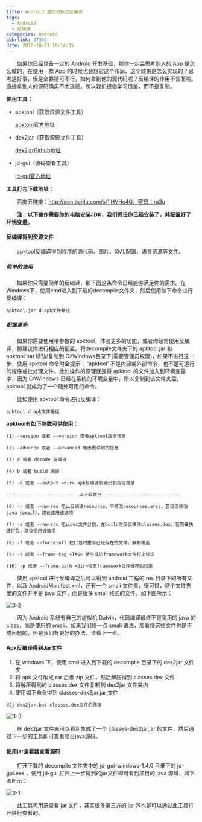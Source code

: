 ```yaml
---
title: Android 逆向分析之反编译
tags:
  - Android
  - 反编译
categories: Android
abbrlink: 37360
date: 2016-10-03 10:14:35
---
```


　　如果你已经具备一定的 Android 开发基础，那你一定会思考别人的 App 是怎么做的，在使用一款 App 的时候也会想它这个布局、这个效果是怎么实现的？思考是好事，但是全靠猜可不行，如何拿到他的源代码呢？反编译的作用不言而喻。直接拿别人的源码确实不太道德，所以我们提倡学习借鉴，而不是复制。

<!--more-->

**使用工具：**

- apktool（获取资源文件工具）

  [apktool官方地址](https://ibotpeaches.github.io/Apktool/)
  
- dex2jar（获取源码文件工具）

  [dex2jarGithub地址](https://github.com/pxb1988/dex2jar)

- jd-gui（源码查看工具）

  [jd-gui官方地址](http://jd.benow.ca/)


**工具打包下载地址：**

　　百度云链接：http://pan.baidu.com/s/1jHVHc4Q，密码：ra3u


　　**注：以下操作需要你的电脑安装JDK，我们假设你已经安装了，并配置好了环境变量。**

#### 反编译得到资源文件

　　apktool反编译得到程序的源代码、图片、XML配置、语言资源等文件。

##### 简单的使用

　　如果你只需要简单的反编译，那下面这条命令已经能够满足你的需求。在Windows下，使用cmd进入到下载的decompile文件夹，然后使用如下命令进行反编译：

```
apktool.jar d apk文件路径
```

##### 配置更多

　　如果你需要使用带参数的 apktool，体验更多的功能，或者你经常使用反编译，那建议你进行相应的配置。将decompile文件夹下的 apktool.jar 和 apktool.bat 移动/复制到 C:\Windows目录下(需要管理员权限)，如果不进行这一步，使用 apktool 命令时会提示： 'apktool' 不是内部或外部命令，也不是可运行的程序或批处理文件。此处操作的原理就是将 apktool 的文件加入到环境变量中，因为 C:\Windows 已经在系统的环境变量中，所以复制到该文件夹后，apktool 就成为了一个随处可用的命令。

　　比如使用 apktool 命令进行反编译：

```
apktool d apk文件路径
```

**apktool有如下参数可供使用：**

```
(1) -version 或者 --version 查看apktool版本信息

(2) -advance 或者 --advanced 输出更详细的信息

(3) d 或者 decode 反编译

(4) b 或者 build 编译

(5) -o 或者 --output <dir> apk反编译后输出到指定目录

---------------------------以上较常用-----------------------------

(6) -r 或者 --no-res 阻止反编译resource，不修改resources.arsc，若仅仅修改java（smail），建议使用该选项

(7) -s 或者 --no-src 阻止dex文件分割，在build时仅仅移动classes.dex，若需要快速打包，建议使用该选项

(8) -f 或者 --force-all 在打包时重写已经存在的文件，强制覆盖

(9) -t 或者 --frame-tag <TAG> 给生成的framework文件打上标识

(10) -p 或者 --frame-path <dir>指定framework文件储存的位置
```

　　使用 apktool 进行反编译之后可以得到 android 工程的 res 目录下的所有文件，以及 AndroidManifest.xml，还有一个 smali 文件夹，很可惜，这个文件夹里的文件并不是 java 文件，而是很多 smali 格式的文件。如下图所示：

![3-2](http://fzy-blog.oss-cn-shenzhen.aliyuncs.com/2016/10/3-2.png)

　　因为 Android 系统有自己的虚拟机 Dalvik，代码编译最终不是采用的 java 的 class，而是使用的 smali。如果我们懂一点 smali 语法，那看懂这些文件也是不成问题的，但是我们有更好的办法，请看下一步。

#### Apk反编译得到Jar文件

1. 在 windows 下，使用 cmd 进入到下载的 decomplie 目录下的 dex2jar 文件夹
2. 将 apk 文件改成 rar 后者 zip 文件，然后解压得到 classes.dex 文件
3. 将解压得到的 classes.dex 文件复制到 dex2jar 文件夹内
4. 使用如下命令得到 classes-dex2jar.jar 文件

```
d2j-dex2jar.bat classes.dex文件的路径
```

![3-3](http://fzy-blog.oss-cn-shenzhen.aliyuncs.com/2016/10/3-3.png)

　　在 dex2jar 文件夹可以看到生成了一个 classes-dex2jar.jar 的文件，然后通过下一步的工具即可查看项目java源码。

#### 使用jar查看器查看源码

　　打开下载的 decompile 文件夹中的 jd-gui-windows-1.4.0 目录下的 jd-gui.exe ，使用 jd-gui 打开上一步得到的jar文件即可看到项目的 java 源码，如下图所示：

![3-1](http://fzy-blog.oss-cn-shenzhen.aliyuncs.com/2016/10/3-1.png)

　　此工具可用来查看 jar 文件，其实很多第三方的 jar 包也是可以通过此工具打开进行查看的。